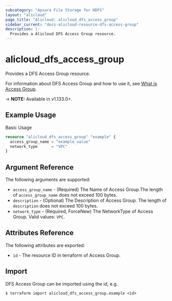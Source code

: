 ```yaml
---
subcategory: "Apsara File Storage for HDFS"
layout: "alicloud"
page_title: "Alicloud: alicloud_dfs_access_group"
sidebar_current: "docs-alicloud-resource-dfs-access-group"
description: |-
  Provides a Alicloud DFS Access Group resource.
---
```


# alicloud\_dfs\_access\_group

Provides a DFS Access Group resource.

For information about DFS Access Group and how to use it, see [What is Access Group](https://www.alibabacloud.com/help/doc-detail/207144.htm).

-> **NOTE:** Available in v1.133.0+.

## Example Usage

Basic Usage

```terraform
resource "alicloud_dfs_access_group" "example" {
  access_group_name = "example_value"
  network_type      = "VPC"
}

```

## Argument Reference

The following arguments are supported:

* `access_group_name` - (Required) The Name of Access Group.The length of `access_group_name` does not exceed 100 bytes.
* `description` - (Optional) The Description of Access Group. The length of `description` does not exceed 100 bytes.
* `network_type` - (Required, ForceNew) The NetworkType of Access Group. Valid values: `VPC`.

## Attributes Reference

The following attributes are exported:

* `id` - The resource ID in terraform of Access Group.

## Import

DFS Access Group can be imported using the id, e.g.

```shell
$ terraform import alicloud_dfs_access_group.example <id>
```
